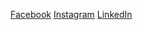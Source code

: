 [Facebook](https://facebook.com/aravinds.arv)
[Instagram](https://www.instagram.com/aravinds.arv)
[LinkedIn](https://www.linkedin.com/aravinds-arv)
